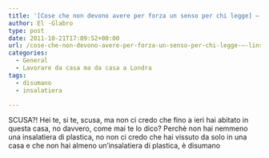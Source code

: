 ```yaml
---
title: '[Cose che non devono avere per forza un senso per chi legge] –  L’insalatiera'
author: El -Glabro
type: post
date: 2011-10-21T17:09:52+00:00
url: /cose-che-non-devono-avere-per-forza-un-senso-per-chi-legge-–-linsalatiera/
categories:
  - General
  - Lavorare da casa ma da casa a Londra
tags:
  - disumano
  - insalatiera

---
```

SCUSA?! Hei te, si te, scusa, ma non ci credo che fino a ieri hai abitato in questa casa, no davvero, come mai te lo dico? Perchè non hai nemmeno una insalatiera di plastica, no non ci credo che hai vissuto da solo in una casa e che non hai almeno un&#8217;insalatiera di plastica, è disumano
